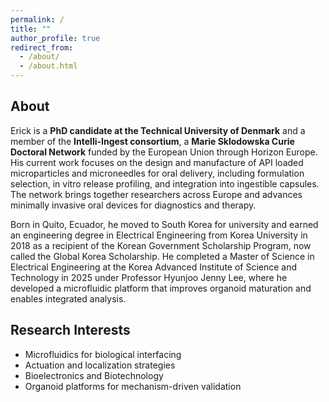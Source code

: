 ```yaml
---
permalink: /
title: ""
author_profile: true
redirect_from: 
  - /about/
  - /about.html
---
```


About
------

Erick is a **PhD candidate at the Technical University of Denmark** and a member of the **Intelli-Ingest consortium**, a **Marie Sklodowska Curie Doctoral Network** funded by the European Union through Horizon Europe. His current work focuses on the design and manufacture of API loaded microparticles and microneedles for oral delivery, including formulation selection, in vitro release profiling, and integration into ingestible capsules. The network brings together researchers across Europe and advances minimally invasive oral devices for diagnostics and therapy.

Born in Quito, Ecuador, he moved to South Korea for university and earned an engineering degree in Electrical Engineering from Korea University in 2018 as a recipient of the Korean Government Scholarship Program, now called the Global Korea Scholarship. He completed a Master of Science in Electrical Engineering at the Korea Advanced Institute of Science and Technology in 2025 under Professor Hyunjoo Jenny Lee, where he developed a microfluidic platform that improves organoid maturation and enables integrated analysis.

Research Interests
------
* Microfluidics for biological interfacing
* Actuation and localization strategies
* Bioelectronics and Biotechnology
* Organoid platforms for mechanism-driven validation
